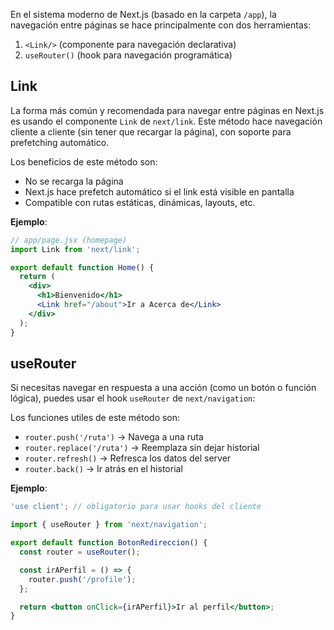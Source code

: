 En el sistema moderno de Next.js (basado en la carpeta `/app`), la navegación entre páginas se hace principalmente con dos herramientas:

1. `<Link/>` (componente para navegación declarativa)
2. `useRouter()` (hook para navegación programática)

## Link
La forma más común y recomendada para navegar entre páginas en Next.js es usando el componente `Link` de `next/link`. Este método hace navegación cliente a cliente (sin tener que recargar la página), con soporte para prefetching automático.

Los beneficios de este método son:
- No se recarga la página
- Next.js hace prefetch automático si el link está visible en pantalla
- Compatible con rutas estáticas, dinámicas, layouts, etc.

**Ejemplo**:

```jsx
// app/page.jsx (homepage)
import Link from 'next/link';

export default function Home() {
  return (
    <div>
      <h1>Bienvenido</h1>
      <Link href="/about">Ir a Acerca de</Link>
    </div>
  );
}
```

## useRouter

Si necesitas navegar en respuesta a una acción (como un botón o función lógica), puedes usar el hook `useRouter` de `next/navigation`:

Los funciones utiles de este método son:
- `router.push('/ruta')` → Navega a una ruta
- `router.replace('/ruta')` → Reemplaza sin dejar historial
- `router.refresh()` → Refresca los datos del server
- `router.back()` → Ir atrás en el historial

**Ejemplo**:

```jsx
'use client'; // obligatorio para usar hooks del cliente

import { useRouter } from 'next/navigation';

export default function BotonRedireccion() {
  const router = useRouter();

  const irAPerfil = () => {
    router.push('/profile');
  };

  return <button onClick={irAPerfil}>Ir al perfil</button>;
}

```